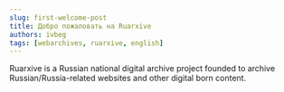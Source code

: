 ```yaml
---
slug: first-welcome-post
title: Добро пожаловать на Ruarxive
authors: ivbeg
tags: [webarchives, ruarxive, english]
---
```

Ruarxive is a Russian national digital archive project founded to archive Russian/Russia-related websites and other digital born content.


